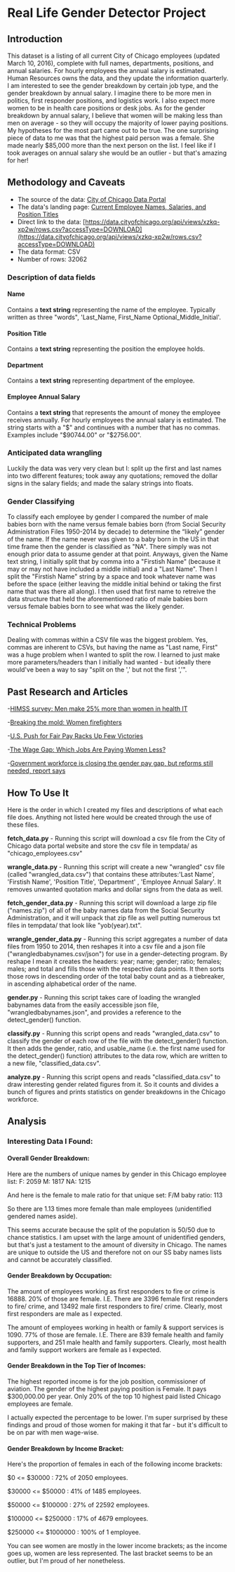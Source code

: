 # Real Life Gender Detector Project

## Introduction

This dataset is a listing of all current City of Chicago employees (updated March 10, 2016), complete with full names, departments, positions, and annual salaries. For hourly employees the annual salary is estimated. Human Resources owns the data, and they update the information quarterly.
I am interested to see the gender breakdown by certain job type, and the gender breakdown by annual salary. I imagine there to be more men in politics, first responder positions, and logistics work. I also expect more women to be in health care positions or desk jobs. As for the gender breakdown by annual salary, I believe that women will be making less than men on average - so they will occupy the majority of lower paying positions.
My hypotheses for the most part came out to be true. The one surprising piece of data to me was that the highest paid person was a female. She made nearly $85,000 more than the next person on the list. I feel like if I took averages on annual salary she would be an outlier - but that's amazing for her!


## Methodology and Caveats

- The source of the data: [City of Chicago Data Portal](https://data.cityofchicago.org)
- The data's landing page: [Current Employee Names, Salaries, and Position Titles](https://data.cityofchicago.org/Administration-Finance/Current-Employee-Names-Salaries-and-Position-Title/xzkq-xp2w)
- Direct link to the data: [https://data.cityofchicago.org/api/views/xzkq-xp2w/rows.csv?accessType=DOWNLOAD](https://data.cityofchicago.org/api/views/xzkq-xp2w/rows.csv?accessType=DOWNLOAD)
- The data format: CSV
- Number of rows: 32062

### Description of data fields

#### Name

Contains a __text string__ representing the name of the employee. Typically written as three "words", 'Last_Name, First_Name Optional_Middle_Initial'.


#### Position Title

Contains a __text string__ representing the position the employee holds.


#### Department

Contains a __text string__ representing department of the employee.


#### Employee Annual Salary

Contains a __text string__ that represents the amount of money the employee receives annually. For hourly employees the annual salary is estimated. The string starts with a "$" and continues with a number that has no commas. Examples include "$90744.00" or "$2756.00".



### Anticipated data wrangling

Luckily the data was very very clean but I: split up the first and last names into two different features; took away any quotations; removed the dollar signs in the salary fields; and made the salary strings into floats.

### Gender Classifying

To classify each employee by gender I compared the number of male babies born with the name versus female babies born (from Social Security Administration Files 1950-2014 by decade) to determine the “likely” gender of the name. If the name never was given to a baby born in the US in that time frame then the gender is classified as "NA". There simply was not enough prior data to assume gender at that point. Anyways, given the Name text string, I initially split that by comma into a "Firstish Name" (because it may or may not have included a middle initial) and a "Last Name". Then I split the "Firstish Name" string by a space and took whatever name was before the space (either leaving the middle initial behind or taking the first name that was there all along). I then used that first name to retreive the data structure that held the aforementioned ratio of male babies born versus female babies born to see what was the likely gender.

### Technical Problems

Dealing with commas within a CSV file was the biggest problem. Yes, commas are inherent to CSVs, but having the name as "Last name, First" was a huge problem when I wanted to split the row. I learned to just make more parameters/headers than I initially had wanted - but ideally there would've been a way to say "split on the ',' but not the first ','".

## Past Research and Articles

-[HIMSS survey: Men make 25% more than women in health IT](http://www.federaltimes.com/story/government/management/hr/health/2016/03/02/himss-survey-finds-men-make-25-percent-more-than-women-healthcare/81198036/)

-[Breaking the mold: Women firefighters](http://fox21news.com/2016/02/19/breaking-the-mold-women-fire-fighters/)

-[U.S. Push for Fair Pay Racks Up Few Victories](http://www.wsj.com/articles/u-s-push-for-fair-pay-racks-up-few-victories-1458065433)

-[The Wage Gap: Which Jobs Are Paying Women Less?](http://www.forbes.com/sites/shreyaagarwal/2016/03/08/the-wage-gap-which-jobs-are-paying-women-less/#b2558be5998e)

-[Government workforce is closing the gender pay gap, but reforms still needed, report says](https://www.washingtonpost.com/politics/government-workforce-is-closing-the-gender-pay-gap-but-reforms-still-needed-report-says/2014/04/13/59281484-c1b2-11e3-b574-f8748871856a_story.html)


## How To Use It

Here is the order in which I created my files and descriptions of what each file does. Anything not listed here would be created through the use of these files. 

__fetch_data.py__ - Running this script will download a csv file from the City of Chicago data portal website and store the csv file in tempdata/ as "chicago_employees.csv"

__wrangle_data.py__ - Running this script will create a new "wrangled" csv file (called "wrangled_data.csv") that contains these attributes:'Last Name', 'Firstish Name', 'Position Title', 'Department' , 'Employee Annual Salary'. It removes unwanted quotation marks and dollar signs from the data as well.

__fetch_gender_data.py__ - Running this script will download a large zip file ("names.zip") of all of the baby names data from the Social Security Administration, and it will unpack that zip file as well putting numerous txt files in tempdata/ that look like "yob(year).txt".

__wrangle_gender_data.py__ - Running this script aggregates a number of data files from 1950 to 2014, then reshapes it into a csv file and a json file ("wrangledbabynames.csv/json") for use in a gender-detecting program. By reshape I mean it creates the headers: year; name; gender; ratio; females; males; and total and fills those with the respective data points. It then sorts those rows in descending order of the total baby count and as a tiebreaker, in ascending alphabetical order of the name.
 
__gender.py__ - Running this script takes care of loading the wrangled babynames data from the easily accessible json file, "wrangledbabynames.json", and provides a reference to the detect_gender() function. 

__classify.py__ - Running this script opens and reads "wrangled_data.csv" to classify the gender of each row of the file with the detect_gender() function. It then adds the gender, ratio, and usable_name (i.e. the first name used for the detect_gender() function) attributes to the data row, which are written to a new file, "classified_data.csv".

__analyze.py__ - Running this script opens and reads "classified_data.csv" to draw interesting gender related figures from it. So it counts and divides a bunch of figures and prints statistics on gender breakdowns in the Chicago workforce.

## Analysis

### Interesting Data I Found:

#### Overall Gender Breakdown:

Here are the numbers of unique names by gender in this Chicago employee list:
F:   2059 M:   1817 NA:   1215

And here is the female to male ratio for that unique set:
F/M baby ratio: 113

So there are 1.13 times more female than male employees (unidentified gendered names aside).

This seems accurate because the split of the population is 50/50 due to chance statistics. I am upset with the large amount of unidentified genders, but that's just a testament to the amount of diversity in Chicago. The names are unique to outside the US and therefore not on our SS baby names lists and cannot be accurately classified.
 
#### Gender Breakdown by Occupation:

The amount of employees working as first responders to fire or crime is 16888.
20% of those are female.
I.E. There are 3396 female first responders to fire/ crime, and 13492 male first responders to fire/ crime.
Clearly, most first responders are male as I expected.

The amount of employees working in health or family & support services is 1090.
77% of those are female.
I.E. There are 839 female health and family supporters, and 251 male health and family supporters.
Clearly, most health and family support workers are female as I expected.

#### Gender Breakdown in the Top Tier of Incomes:
 
The highest reported income is for the job position, commissioner of aviation. The gender of the highest paying position is Female. It pays $300,000.00 per year.
Only 20% of the top 10 highest paid listed Chicago employees are female.

I actually expected the percentage to be lower. I'm super surprised by these findings and proud of those women for making it that far - but it's difficult to be on par with men wage-wise.

#### Gender Breakdown by Income Bracket:
 
Here's the proportion of females in each of the following income brackets:

$0 <= $30000        :      72% of 2050 employees.

$30000 <= $50000    :      41% of 1485 employees.

$50000 <= $100000   :      27% of 22592 employees.

$100000 <= $250000  :      17% of 4679 employees.

$250000 <= $1000000 :      100% of 1 employee.


You can see women are mostly in the lower income brackets; as the income goes up, women are less represented. The last bracket seems to be an outlier, but I'm proud of her nonetheless.
